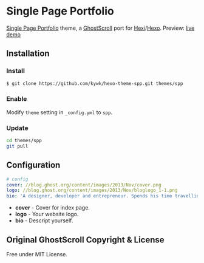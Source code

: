 # Single Page Portfolio

[Single Page Portfolio] theme, a [GhostScroll] port for [Hexi]/[Hexo].
Preview: [live demo](http://kywk.github.io/hexo-theme-spp)

## Installation

### Install

``` bash
$ git clone https://github.com/kywk/hexo-theme-spp.git themes/spp
```

### Enable

Modify `theme` setting in `_config.yml` to `spp`.

### Update

``` bash
cd themes/spp
git pull
```


## Configuration

``` yml
# config
cover: //blog.ghost.org/content/images/2013/Nov/cover.png
logo: //blog.ghost.org/content/images/2013/Nov/bloglogo_1-1.png
bio: 'A designer, developer and entrepreneur. Spends his time travelling the world with a bag of kites. Likes journalism and publishing platforms.'
```
- **cover** - Cover for index page.
- **logo** - Your website logo.
- **bio** - Descript yourself.


## Original GhostScroll Copyright & License ##

Free under MIT License. 

[Single Page Portfolio]: http://kywk.github.io/hexo-theme-spp/
[GhostScroll]: http://ghostscroll.grmmph.com/
[Hexi]: http://kywk.github.io/hexi/
[Hexo]: http://hexo.io/
